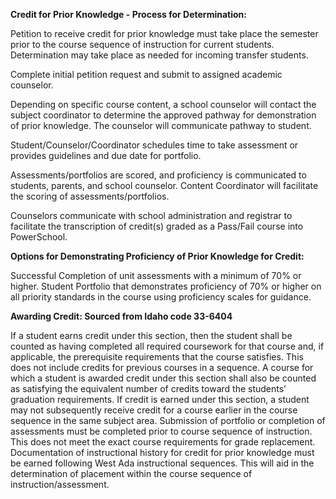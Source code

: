
**Credit for Prior Knowledge - Process for Determination:**


Petition to receive credit for prior knowledge must take place the semester prior to the course sequence of
instruction for current students. Determination may take place as needed for incoming transfer students.


Complete initial petition request and submit to assigned academic counselor.


Depending on specific course content, a school counselor will contact the subject coordinator to
determine the approved pathway for demonstration of prior knowledge. The counselor will
communicate pathway to student.


Student/Counselor/Coordinator schedules time to take assessment or provides guidelines and due date
for portfolio.


Assessments/portfolios are scored, and proficiency is communicated to students, parents, and school
counselor. Content Coordinator will facilitate the scoring of assessments/portfolios.


Counselors communicate with school administration and registrar to facilitate the transcription of
credit(s) graded as a Pass/Fail course into PowerSchool.

**Options for Demonstrating Proficiency of Prior Knowledge for Credit:**


Successful Completion of unit assessments with a minimum of 70% or higher.
Student Portfolio that demonstrates proficiency of 70% or higher on all priority standards in the course using
proficiency scales for guidance.

**Awarding Credit: Sourced from Idaho code 33-6404**


If a student earns credit under this section, then the student shall be counted as having completed all
required coursework for that course and, if applicable, the prerequisite requirements that the course satisfies.
This does not include credits for previous courses in a sequence.
A course for which a student is awarded credit under this section shall also be counted as satisfying the
equivalent number of credits toward the students’ graduation requirements.
If credit is earned under this section, a student may not subsequently receive credit for a course earlier in the
course sequence in the same subject area.
Submission of portfolio or completion of assessments must be completed prior to course sequence of
instruction.
This does not meet the exact course requirements for grade replacement.
Documentation of instructional history for credit for prior knowledge must be earned following West Ada
instructional sequences. This will aid in the determination of placement within the course sequence of
instruction/assessment.
